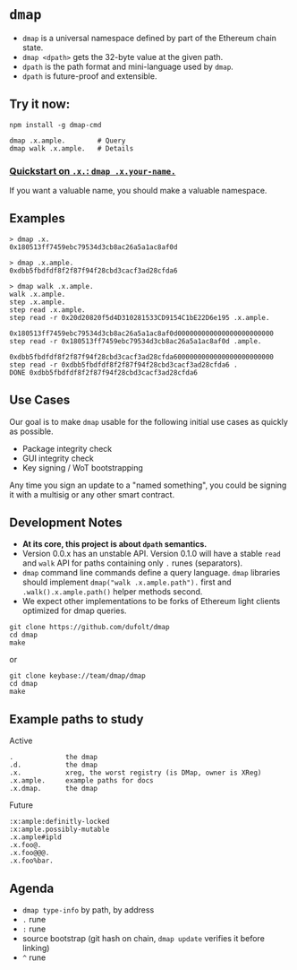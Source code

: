 `dmap`
===

* `dmap` is a universal namespace defined by part of the Ethereum chain state.
* `dmap <dpath>` gets the 32-byte value at the given path.
* `dpath` is the path format and mini-language used by `dmap`.
* `dpath` is future-proof and extensible.

Try it now:
---
```
npm install -g dmap-cmd

dmap .x.ample.        # Query
dmap walk .x.ample.   # Details
```

### [Quickstart on `.x.`: `dmap .x.your-name.`](https://github.com/dufolt/dmap/blob/master/doc/quickstart.md)

If you want a valuable name, you should make a valuable namespace.

Examples
---
```
> dmap .x.
0x180513ff7459ebc79534d3cb8ac26a5a1ac8af0d

> dmap .x.ample.
0xdbb5fbdfdf8f2f87f94f28cbd3cacf3ad28cfda6

> dmap walk .x.ample.
walk .x.ample.
step .x.ample.
step read .x.ample.
step read -r 0x20d20820f5d4D310281533CD9154C1bE22D6e195 .x.ample.
     0x180513ff7459ebc79534d3cb8ac26a5a1ac8af0d000000000000000000000000
step read -r 0x180513ff7459ebc79534d3cb8ac26a5a1ac8af0d .ample.
     0xdbb5fbdfdf8f2f87f94f28cbd3cacf3ad28cfda6000000000000000000000000
step read -r 0xdbb5fbdfdf8f2f87f94f28cbd3cacf3ad28cfda6 .
DONE 0xdbb5fbdfdf8f2f87f94f28cbd3cacf3ad28cfda6
```

Use Cases
---

Our goal is to make `dmap` usable for the following initial use cases as quickly as possible.

* Package integrity check
* GUI integrity check
* Key signing / WoT bootstrapping

Any time you sign an update to a "named something", you could be signing it with a multisig or any other smart contract.

Development Notes
---

* **At its core, this project is about `dpath` semantics.**
* Version 0.0.x has an unstable API. Version 0.1.0 will have a stable `read` and `walk` API for paths containing only `.` runes (separators).
* `dmap` command line commands define a query language. `dmap` libraries should implement `dmap("walk .x.ample.path").` first and `.walk().x.ample.path()` helper methods second.
* We expect other implementations to be forks of Ethereum light clients optimized for dmap queries.

```
git clone https://github.com/dufolt/dmap
cd dmap
make
```
or
```
git clone keybase://team/dmap/dmap
cd dmap
make
```


Example paths to study
---

Active
```
.             the dmap
.d.           the dmap
.x.           xreg, the worst registry (is DMap, owner is XReg)
.x.ample.     example paths for docs
.x.dmap.      the dmap
```

Future
```
:x:ample:definitly-locked  
:x:ample.possibly-mutable 
.x.ample#ipld
.x.foo@.
.x.foo@@@.
.x.foo%bar.
```


Agenda
---

* `dmap type-info` by path, by address
* `.` rune
* `:` rune
* source bootstrap (git hash on chain, `dmap update` verifies it before linking)
* `^` rune


